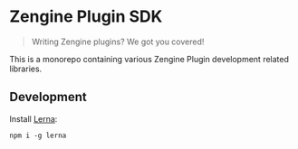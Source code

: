 # Zengine Plugin SDK

> Writing Zengine plugins?  We got you covered!

This is a monorepo containing various Zengine Plugin development related libraries.


## Development

Install [Lerna](https://lerna.js.org/):

`npm i -g lerna`
